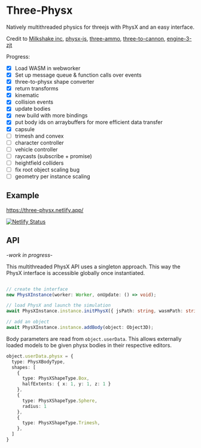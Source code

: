 # Three-Physx

Natively multithreaded physics for threejs with PhysX and an easy interface.

Credit to [Milkshake inc](https://github.com/Milkshake-Inc/ecs/tree/library/src/engine/plugins/physics/physx), [physx-js](https://github.com/ashconnell/physx-js), [three-ammo](https://github.com/InfiniteLee/three-ammo), [three-to-cannon](https://github.com/donmccurdy/three-to-cannon), [engine-3-zjt](https://github.com/jiatuhao/engine-3-zjt/)

Progress:
- [x] Load WASM in webworker
- [x] Set up message queue & function calls over events
- [x] three-to-physx shape converter
- [x] return transforms
- [x] kinematic
- [x] collision events
- [x] update bodies
- [x] new build with more bindings
- [x] put body ids on arraybuffers for more efficient data transfer
- [x] capsule
- [ ] trimesh and convex
- [ ] character controller
- [ ] vehicle controller
- [ ] raycasts (subscribe + promise)
- [ ] heightfield colliders
- [ ] fix root object scaling bug
- [ ] geometry per instance scaling

## Example

https://three-physx.netlify.app/

[![Netlify Status](https://api.netlify.com/api/v1/badges/dce6d784-da79-4e45-8c34-5f034526853f/deploy-status)](https://app.netlify.com/sites/three-physx/deploys)


## API

*-work in progress-*

This multithreaded PhysX API uses a singleton approach. This way the PhysX interface is accessible globally once instantiated.

```typescript

// create the interface
new PhysXInstance(worker: Worker, onUpdate: () => void);

// load PhysX and launch the simulation
await PhysXInstance.instance.initPhysX({ jsPath: string, wasmPath: string });

// add an object
await PhysXInstance.instance.addBody(object: Object3D);
```

Body parameters are read from `object.userData`. This allows externally loaded models to be given physx bodies in their respective editors.

```typescript
object.userData.physx = {
  type: PhysXBodyType,
  shapes: [
    {
      type: PhysXShapeType.Box,
      halfExtents: { x: 1, y: 1, z: 1 }
    },
    {
      type: PhysXShapeType.Sphere,
      radius: 1
    },
    {
      type: PhysXShapeType.Trimesh,
    },
  ]
}
```


